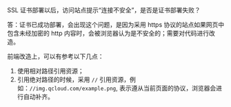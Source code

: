SSL 证书部署以后，访问站点提示“连接不安全”，是否是证书部署失败？

答：证书已成功部署，会出现这个问题，是因为采用 https 协议的站点如果网页中包含未经加密的 http 内容时，会被浏览器认为是不安全的；需要对代码进行改造。

前端改造上，可以有参考以下几点：
1. 使用相对路径引用资源；
2. 引用绝对路径的时候，采用 `//` 引用资源，例如：`//img.qcloud.com/example.png`, 表示遵从当前页面的协议，浏览器会进行自动补齐。
